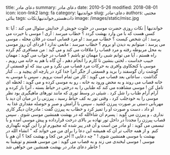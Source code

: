 title: دعای مادر
summary: دعای مادر
date: 2010-5-26
modified: 2018-08-01
icon:  icon-link2
lang: fa
category: خواندنیها
slug: دعای-مادر
authors: مجتبی بنائی
tags: ذات‌هستی,خواندنیها,نکات
image: /images/static/misc.jpg

s: خواندنیها | نکات    روزی  حضرت  موسی  در  خلوت  خویش  از  خدایش  سئوال  می  کند : آیا  کسی  هست  که  با  من وارد بهشت گردد  ؟  خطاب  میرسد : آری ! موسی  با  حیرت  می  پرسد : آن  شخص  کیست  ؟  خطاب  میرسد : او  مرد  قصابی  است  در  فلان  محله  ،  موسی  می  پرسد : میتوانم  به  دیدن  او  بروم  ؟  خطاب  میرسد : مانعی  ندارد !  فردای  آن  روز  موسی  به  محل  مربوطه  رفته  و  مرد  قصاب  را  ملاقات  می  کند  و  می  گید : من  مسافری  گم  کرده  راه  هستم  ،  آیا  می  توانم  شبی  را  مهمان  تو  باشم  ؟  قصاب  در  جواب می  گوید : مهمان  حبیب  خداست  ،  لختی  بنشین  تا  کارم  را  انجام  دهم  ،  آن  گاه  با  هم  به  خانه  می  رویم  ،  موسی  با  کنجکاوی  وافری  به  حرکات  مرد  قصاب  می  نگرد  و  می  بیند  که  او  قسمتی  از  گوشت  ران  گوسفند  را  برید  و  قسمتی  از  جگر  آنرا جدا کرد  در  پارچه  ای  پیچید  و ...  کنار  گذاشت . ساعاتی  بعد  قصاب  می  گوید : کار  من  تمام  است  برویم  ،  سپس  با  موسی  به  خانه  قصاب  می  روند  و  به  محض ورود به خانه ، رو به موسی  کرده  و  می  گوید : لحظه  ای  تامل  کن ! موسی  مشاهده می  کند  که  طنابی  را  به  درختی  در  حیاط  بسته  ،  آنرا  باز  کرده  و  آرام  آرام طناب را شل کرد . شیئی  در  وسط  توری  که  مانند  تورهای  ماهیگیری  بود  نظر  موسی  را  به  خودجلب  کرد  ،  وقتی  تور  به  کف  حیاط  رسید  ،  پیرزنی  را  در  میان  آن  دید  با  مهربانی  دستی  بر  صورت  پیرزن  کشید  ،  سپس  با  آرامش  و  صبر  و  حوصله  مقداری  غذا  به  او داد ، دست و صورت او را تمیز  کرد  و  خطاب  به  پیرزن  گفت : مادرجان دیگر  کاری  نداری  ،  و  پیرزن  می  گوید : پسرم  ان  شاءالله  که  در  بهشت  همنشین  موسی  شوی . سپس  قصاب  پیرزن  را  مجدداً  در  داخل  تور  نهاده  بر  بالای  درخت قرارداده و پیش  موسی  آمده  و  با  تبسمی  می  گوید : او  مادر  من  است  و  آن  قدر پیر  شده  که  مجبورم  او  را  این  گونه  نگهداری  کنم  و از همه جالب تر آن که  همیشه  این  دعا  را  برای  من  می  خواند  که " انشاء  الله  در  بهشت  با  موسی  همنشین  شوی ! "  چه  دعایی !! آخر  من  کجا  و  بهشت  کجا  ؟  آن  هم  با  موسی !  موسی  لبخندی  می  زند  و  به  قصاب  می  گوید : من  موسی  هستم  و  تویقیناً  به  خاطر  دعای  مادر در بهشت همنشین  من  خواهی  شد !